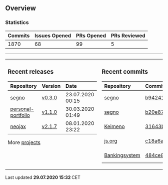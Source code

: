 ## Overview

### Statistics

<!-- statistics starts -->
| Commits | Issues Opened | PRs Opened | PRs Reviewed |
| :- | :- | :- | :- |
| 1870 | 68 | 99 | 5 |
<!-- statistics ends -->

---

<table><tr><td valign="top">

### Recent releases

<!-- recent_releases starts -->
| Repository | Version | Date |
| :- | :- | :- |
| [segno](https://github.com/Keimeno/segno) | [v0.3.0](https://github.com/Keimeno/segno/releases/tag/v0.3.0) | 23.07.2020 00:15 |
| [personal-portfolio](https://github.com/Keimeno/personal-portfolio) | [v1.1.0](https://github.com/Keimeno/personal-portfolio/releases/tag/v1.1.0) | 30.03.2020 01:49 |
| [neojax](https://github.com/Keimeno/neojax) | [v2.1.7](https://github.com/Keimeno/neojax/releases/tag/v2.1.7) | 08.01.2020 23:22 |
<!-- recent_releases ends -->

More [projects](https://github.com/Keimeno?tab=repositories)

</td><td valign="top">

### Recent commits

<!-- recent_commits starts -->
| Repository | Commit | Date |
| :- | :- | :- |      
| [segno](https://github.com/Keimeno/segno) | [b942416](https://github.com/Keimeno/segno/commit/b942416232c0a64061a2e132fd8338af733aae00) | 24.07.2020 18:03 |
| [segno](https://github.com/Keimeno/segno) | [b20e87f](https://github.com/Keimeno/segno/commit/b20e87f1a0b8e8e10bb93541fb1c0e677c6908c3) | 24.07.2020 16:44 |
| [Keimeno](https://github.com/Keimeno/Keimeno) | [31643b0](https://github.com/Keimeno/Keimeno/commit/31643b064df739b28497bc02a967615b3c3ef5c6) | 23.07.2020 22:06 |
| [js.org](https://github.com/js-org/js.org) | [c18a6a1](https://github.com/js-org/js.org/commit/c18a6a16a023ac9574602cccb792ce6d7e99fea9) | 23.07.2020 16:34 |
| [Bankingsystem](https://github.com/WHG-Students/Bankingsystem) | [484ce82](https://github.com/WHG-Students/Bankingsystem/commit/484ce82b67b574b843f5faa704a1147219c19edc) | 20.07.2020 20:46 |
<!-- recent_commits ends -->

</td></tr></table>

<p>
Last updated 
<b>
<!-- last_updated starts -->
29.07.2020 15:32
<!-- last_updated ends -->
</b>
CET
</p>

